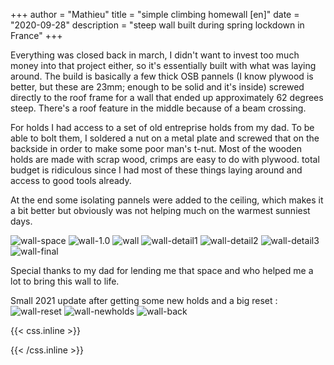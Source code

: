 +++
author = "Mathieu"
title = "simple climbing homewall [en]"
date = "2020-09-28"
description = "steep wall built during spring lockdown in France"
+++

Everything was closed back in march, I didn't want to invest too much money into that project either, so it's essentially built with what was laying around.
The build is basically a few thick OSB pannels (I know plywood is better, but these are 23mm; enough to be solid and it's inside) screwed directly to the roof frame for a wall that ended up approximately 62 degrees steep. There's a roof feature in the middle because of a beam crossing.

For holds I had access to a set of old entreprise holds from my dad. To be able to bolt them, I soldered a nut on a metal plate and screwed that on the backside in order to make some poor man's t-nut.
Most of the wooden holds are made with scrap wood, crimps are easy to do with plywood.
total budget is ridiculous since I had most of these things laying around and access to good tools already.

At the end some isolating pannels were added to the ceiling, which makes it a bit better but obviously was not helping much on the warmest sunniest days.

![wall-space](/img/wall/wall-space.jpg)
![wall-1.0](/img/wall/wall-1.0.jpg)
![wall](/img/wall/wall.jpg)
![wall-detail1](/img/wall/wall-detail-1.jpg)
![wall-detail2](/img/wall/wall-detail2.jpg)
![wall-detail3](/img/wall/wall-detail3.jpg)
![wall-final](/img/wall/wall-final.jpg)


Special thanks to my dad for lending me that space and who helped me a lot to bring this wall to life.


Small 2021 update after getting some new holds and a big reset :
![wall-reset](/img/wall/wall-reset.jpg)
![wall-newholds](/img/wall/wall-newholds.jpg)
![wall-back](/img/wall/wall-back.jpg)


{{< css.inline >}}
<style>
.canon { background: white; width: 100%; height: auto;}
</style>
{{< /css.inline >}}




